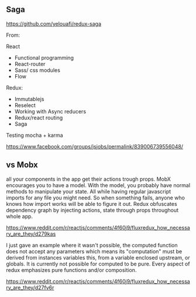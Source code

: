 ## Saga

https://github.com/yelouafi/redux-saga

From:

React
- Functional programming
- React-router
- Sass/ css modules
- Flow

Redux:
- Immutablejs
- Reselect
- Working with Async reducers
- Redux/react routing
- Saga

Testing mocha + karma

https://www.facebook.com/groups/jsjobs/permalink/839006739556048/

## vs Mobx

all your components in the app get their actions trough props. MobX encourages you to have a model. With the model, you probably have normal methods to manipulate your state. All while having regular javascript imports for any file you might need. So when something fails, anyone who knows how import works will be able to figure it out. Redux obfuscates dependency graph by injecting actions, state through props throughout whole app.

https://www.reddit.com/r/reactjs/comments/4f60j9/fluxredux_how_necessary_are_they/d279kas

I just gave an example where it wasn't possible, the computed function does not accept any parameters which means its "computation" must be derived from instances variables this, from a variable enclosed upstream, or globals. It is currently not possible for computed to be pure. Every aspect of redux emphasizes pure functions and/or composition.

https://www.reddit.com/r/reactjs/comments/4f60j9/fluxredux_how_necessary_are_they/d27fv6r
